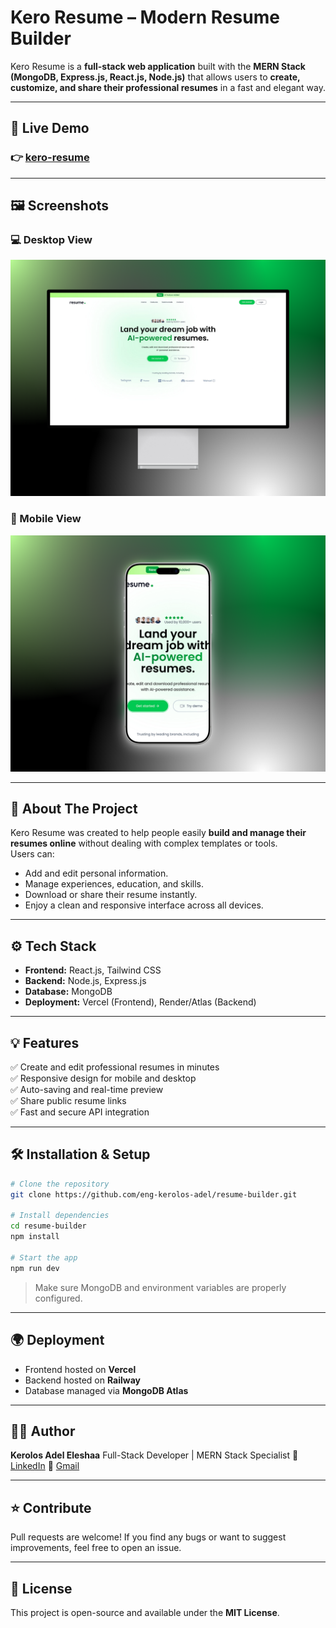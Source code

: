 # Kero Resume – Modern Resume Builder

Kero Resume is a **full-stack web application** built with the **MERN Stack (MongoDB, Express.js, React.js, Node.js)** that allows users to **create, customize, and share their professional resumes** in a fast and elegant way.

---

## 🚀 Live Demo

### 👉 [kero-resume](https://kero-resume.vercel.app)

---

## 🖼️ Screenshots

### 💻 Desktop View

![Desktop Screenshot](./client/src/assets/readme/desktop.png)

### 📱 Mobile View

![Mobile Screenshot](./client/src/assets/readme/mobile.png)

---

## 🧠 About The Project

Kero Resume was created to help people easily **build and manage their resumes online** without dealing with complex templates or tools.  
Users can:

- Add and edit personal information.
- Manage experiences, education, and skills.
- Download or share their resume instantly.
- Enjoy a clean and responsive interface across all devices.

---

## ⚙️ Tech Stack

- **Frontend:** React.js, Tailwind CSS
- **Backend:** Node.js, Express.js
- **Database:** MongoDB
- **Deployment:** Vercel (Frontend), Render/Atlas (Backend)

---

## 💡 Features

✅ Create and edit professional resumes in minutes  
✅ Responsive design for mobile and desktop  
✅ Auto-saving and real-time preview  
✅ Share public resume links  
✅ Fast and secure API integration

---

## 🛠️ Installation & Setup

```bash
# Clone the repository
git clone https://github.com/eng-kerolos-adel/resume-builder.git

# Install dependencies
cd resume-builder
npm install

# Start the app
npm run dev
```

> Make sure MongoDB and environment variables are properly configured.

---

## 🌍 Deployment

- Frontend hosted on **Vercel**
- Backend hosted on **Railway**
- Database managed via **MongoDB Atlas**

---

## 👨‍💻 Author

**Kerolos Adel Eleshaa**
Full-Stack Developer | MERN Stack Specialist
🔗 [LinkedIn](https://www.linkedin.com/in/eng-kerolos-adel/)
📧 [Gmail](mailto:kerolos.adel.eleshaa@gmail.com)

---

## ⭐ Contribute

Pull requests are welcome!
If you find any bugs or want to suggest improvements, feel free to open an issue.

---

## 📜 License

This project is open-source and available under the **MIT License**.

